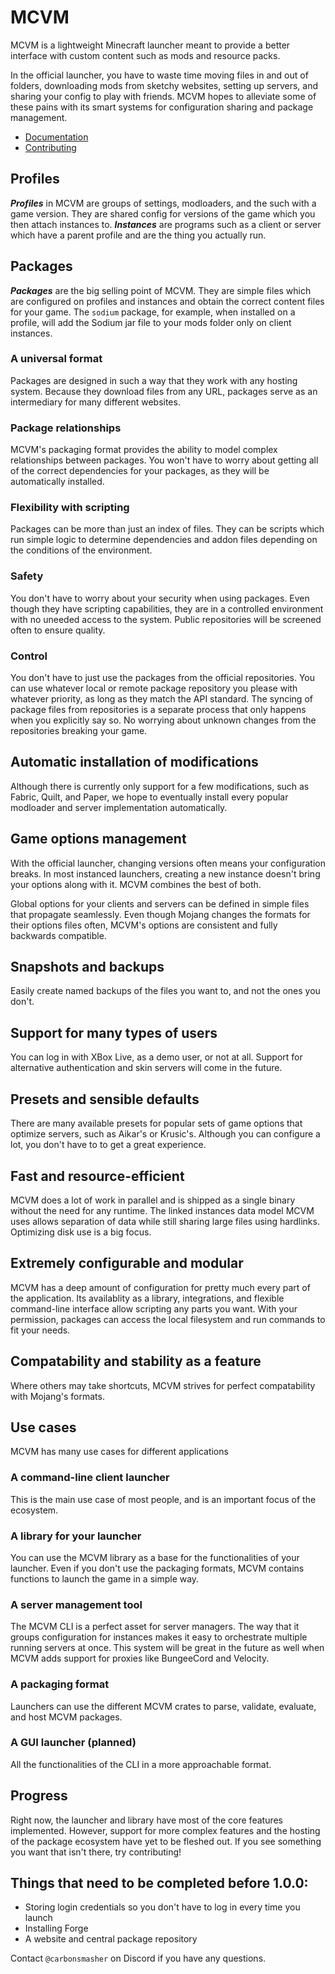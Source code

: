 # MCVM

MCVM is a lightweight Minecraft launcher meant to provide a better interface with custom content such as mods and resource packs.

In the official launcher, you have to waste time moving files in and out of folders, downloading mods from sketchy websites, setting up servers, and sharing your config to play with friends. MCVM hopes to alleviate some of these pains with its smart systems for configuration sharing and package management.

- [Documentation](docs/README.md)
- [Contributing](CONTRIBUTING.md)

## Profiles
**_Profiles_** in MCVM are groups of settings, modloaders, and the such with a game version. They are shared config for versions of the game which you then attach instances to. **_Instances_** are programs such as a client or server which have a parent profile and are the thing you actually run.

## Packages
**_Packages_** are the big selling point of MCVM. They are simple files which are configured on profiles and instances and obtain the correct content files for your game. The `sodium` package, for example, when installed on a profile, will add the Sodium jar file to your mods folder only on client instances.

### A universal format
Packages are designed in such a way that they work with any hosting system. Because they download files from any URL, packages serve as an intermediary for many different websites.

### Package relationships
MCVM's packaging format provides the ability to model complex relationships between packages. You won't have to worry about getting all of the correct dependencies for your packages, as they will be automatically installed.

### Flexibility with scripting
Packages can be more than just an index of files. They can be scripts which run simple logic to determine dependencies and addon files depending on the conditions of the environment.

### Safety
You don't have to worry about your security when using packages. Even though they have scripting capabilities, they are in a controlled environment with no uneeded access to the system. Public repositories will be screened often to ensure quality.

### Control
You don't have to just use the packages from the official repositories. You can use whatever local or remote package repository you please with whatever priority, as long as they match the API standard. The syncing of package files from repositories is a separate process that only happens when you explicitly say so. No worrying about unknown changes from the repositories breaking your game.

## Automatic installation of modifications
Although there is currently only support for a few modifications, such as Fabric, Quilt, and Paper, we hope to eventually install every popular modloader and server implementation automatically.

## Game options management
With the official launcher, changing versions often means your configuration breaks. In most instanced launchers, creating a new instance doesn't bring your options along with it. MCVM combines the best of both.

Global options for your clients and servers can be defined in simple files that propagate seamlessly. Even though Mojang changes the formats for their options files often, MCVM's options are consistent and fully backwards compatible.

## Snapshots and backups
Easily create named backups of the files you want to, and not the ones you don't.

## Support for many types of users
You can log in with XBox Live, as a demo user, or not at all. Support for alternative authentication and skin servers will come in the future.

## Presets and sensible defaults
There are many available presets for popular sets of game options that optimize servers, such as Aikar's or Krusic's. Although you can configure a lot, you don't have to to get a great experience.

## Fast and resource-efficient
MCVM does a lot of work in parallel and is shipped as a single binary without the need for any runtime. The linked instances data model MCVM uses allows separation of data while still sharing large files using hardlinks. Optimizing disk use is a big focus.

## Extremely configurable and modular
MCVM has a deep amount of configuration for pretty much every part of the application. Its availablity as a library, integrations, and flexible command-line interface allow scripting any parts you want. With your permission, packages can access the local filesystem and run commands to fit your needs.

## Compatability and stability as a feature
Where others may take shortcuts, MCVM strives for perfect compatability with Mojang's formats.

## Use cases
MCVM has many use cases for different applications 

### A command-line client launcher
This is the main use case of most people, and is an important focus of the ecosystem.

### A library for your launcher
You can use the MCVM library as a base for the functionalities of your launcher. Even if you don't use the packaging formats, MCVM contains functions to launch the game in a simple way.

### A server management tool
The MCVM CLI is a perfect asset for server managers. The way that it groups configuration for instances makes it easy to orchestrate multiple running servers at once. This system will be great in the future as well when MCVM adds support for proxies like BungeeCord and Velocity.

### A packaging format
Launchers can use the different MCVM crates to parse, validate, evaluate, and host MCVM packages.

### A GUI launcher (planned)
All the functionalities of the CLI in a more approachable format.

## Progress

Right now, the launcher and library have most of the core features implemented. However, support for more complex features and the hosting of the package ecosystem have yet to be fleshed out. If you see something you want that isn't there, try contributing!

## Things that need to be completed before 1.0.0:

- Storing login credentials so you don't have to log in every time you launch
- Installing Forge
- A website and central package repository

Contact `@carbonsmasher` on Discord if you have any questions.
